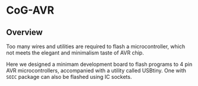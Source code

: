 # CoG-AVR

## Overview

Too many wires and utilities are required to flash a microcontroller, which not meets the elegant and minimalism taste of AVR chip.

Here we designed a minimam development board to flash programs to 4 pin AVR microcontrollers, accompanied with a utility called USBtiny. One with `SOIC` package can also be flashed using IC sockets.